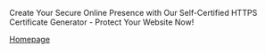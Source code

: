 Create Your Secure Online Presence with Our Self-Certified HTTPS Certificate Generator - Protect Your Website Now!

[Homepage](https://github.com/selfcertificationhub/selfcertificationhub)